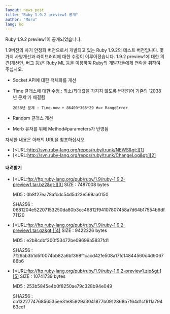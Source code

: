 ```yaml
---
layout: news_post
title: "Ruby 1.9.2 preview1 공개"
author: "Moru"
lang: ko
---
```


Ruby 1.9.2 preview1이 공개되었습니다.

1\.9버전의 차기 안정화 버전으로서 개발되고 있는 Ruby 1.9.2의 테스트 버전입니다. 몇 가지 사양개선과 라이브러리에 대한
수정이 이루어졌습니다. 1.9.2 preview1에 대한 의견(개선안, 버그 등)은 Ruby ML 등을 이용하여 Ruby의
개발자들에게 연락을 취하여 주십시오.

* Socket API에 대한 객체화를 개선
* Time 클래스에 대한 수정 : 최소/최대값을 가지지 않도록 변경되어 기존의 ‘2038년 문제‘가 해결됨

      2038년 문제 : Time.now + 86400*365*29 #=> RangeError

* Random 클래스 개선
* Merb 유저를 위해 Method#parameters가 반영됨

자세한 내용은 아래의 URL을 참조하십시오.

* [&lt;URL:http://svn.ruby-lang.org/repos/ruby/trunk/NEWS&gt;][1]
* [&lt;URL:http://svn.ruby-lang.org/repos/ruby/trunk/ChangeLog&gt;][2]

#### 내려받기

* [&lt;URL:ftp://ftp.ruby-lang.org/pub/ruby/1.9/ruby-1.9.2-preview1.tar.bz2&gt;][3]
  SIZE
  : 7487008 bytes

  MD5
  : 0b8f27ea78afcdc54d5d23e569aa0150

  SHA256
  : 0681204e52207153250da80b3cc46812f94107807458a7d64b17554b6df71120

* [&lt;URL:ftp://ftp.ruby-lang.org/pub/ruby/1.9/ruby-1.9.2-preview1.tar.gz&gt;][4]
  SIZE
  : 9422226 bytes

  MD5
  : e2b8cdbf300f53472be09699a5837fd1

  SHA256
  : 7f29ab3b1d5f0074bb82a6bf398f1cacd42fe508a17fc14844560c4d906786b6

* [&lt;URL:ftp://ftp.ruby-lang.org/pub/ruby/1.9/ruby-1.9.2-preview1.zip&gt;][5]
  SIZE
  : 10741739 bytes

  MD5
  : 253b5845e4b0f8250ae79c328b94e049

  SHA256
  : cb132277476856535ee31e85929a3041877b0912868b7f64d1cf911a79463cdf



[1]: http://svn.ruby-lang.org/repos/ruby/trunk/NEWS
[2]: http://svn.ruby-lang.org/repos/ruby/trunk/ChangeLog
[3]: ftp://ftp.ruby-lang.org/pub/ruby/1.9/ruby-1.9.2-preview1.tar.bz2
[4]: ftp://ftp.ruby-lang.org/pub/ruby/1.9/ruby-1.9.2-preview1.tar.gz
[5]: ftp://ftp.ruby-lang.org/pub/ruby/1.9/ruby-1.9.2-preview1.zip
